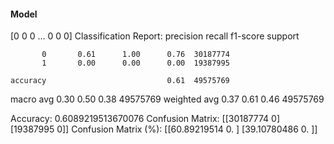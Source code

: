 #### Model
[0 0 0 ... 0 0 0]
Classification Report:
              precision    recall  f1-score   support

           0       0.61      1.00      0.76  30187774
           1       0.00      0.00      0.00  19387995

    accuracy                           0.61  49575769
   macro avg       0.30      0.50      0.38  49575769
weighted avg       0.37      0.61      0.46  49575769

Accuracy: 0.6089219513670076
Confusion Matrix:
[[30187774        0]
 [19387995        0]]
Confusion Matrix (%):
[[60.89219514  0.        ]
 [39.10780486  0.        ]]
